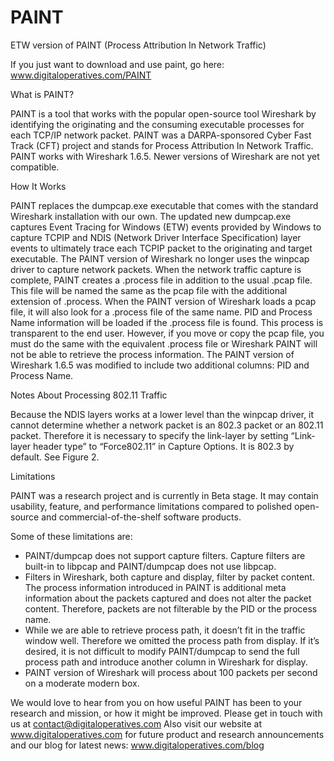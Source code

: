 # PAINT
ETW version of PAINT (Process Attribution In Network Traffic) 

If you just want to download and use paint, go here:  www.digitaloperatives.com/PAINT

What is PAINT?

PAINT is a tool that works with the popular open-source tool Wireshark by identifying the originating and the consuming executable processes for each TCP/IP network packet. PAINT was a DARPA-sponsored Cyber Fast Track (CFT) project and stands for Process Attribution In Network Traffic.
PAINT works with Wireshark 1.6.5. Newer versions of Wireshark are not yet compatible.

How It Works

PAINT replaces the dumpcap.exe executable that comes with the standard Wireshark installation with our own. The updated new dumpcap.exe captures Event Tracing for Windows (ETW) events provided by Windows to capture TCPIP and NDIS (Network Driver Interface Specification) layer events to ultimately trace each TCPIP packet to the originating and target executable. The PAINT version of Wireshark no longer uses the winpcap driver to capture network packets.
When the network traffic capture is complete, PAINT creates a .process file in addition to the usual .pcap file. This file will be named the same as the pcap file with the additional extension of .process. When the PAINT version of Wireshark loads a pcap file, it will also look for a .process file of the same name. PID and Process Name information will be loaded if the .process file is found. This process is transparent to the end user. However, if you move or copy the pcap file, you must do the same with the equivalent .process file or Wireshark PAINT will not be able to retrieve the process information.
The PAINT version of Wireshark 1.6.5 was modified to include two additional columns: PID and Process Name.

Notes About Processing 802.11 Traffic

Because the NDIS layers works at a lower level than the winpcap driver, it cannot determine whether a network packet is an 802.3 packet or an 802.11 packet. Therefore it is necessary to specify the link-layer by setting “Link-layer header type” to “Force802.11” in Capture Options. It is 802.3 by default. See Figure 2.

Limitations

PAINT was a research project and is currently in Beta stage. It may contain usability, feature, and performance limitations compared to polished open-source and commercial-of-the-shelf software products.

Some of these limitations are:
* PAINT/dumpcap does not support capture filters. Capture filters are built-in to libpcap and PAINT/dumpcap does not use libpcap.
* Filters in Wireshark, both capture and display, filter by packet content. The process information introduced in PAINT is additional meta information about the packets captured and does not alter the packet content. Therefore, packets are not filterable by the PID or the process name.
* While we are able to retrieve process path, it doesn’t fit in the traffic window well. Therefore we omitted the process path from display. If it’s desired, it is not difficult to modify PAINT/dumpcap to send the full process path and introduce another column in Wireshark for display.
* PAINT version of Wireshark will process about 100 packets per second on a moderate modern box.

We would love to hear from you on how useful PAINT has been to your research and mission, or how it might be improved. Please get in touch with us at contact@digitaloperatives.com
Also visit our website at www.digitaloperatives.com for future product and research announcements and our blog for latest news: www.digitaloperatives.com/blog
